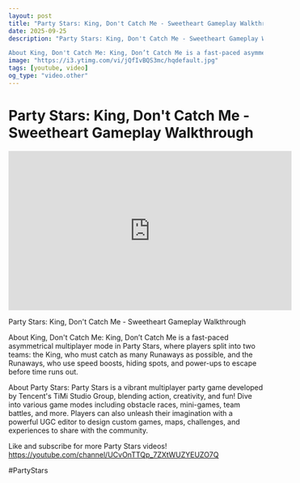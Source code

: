 ```yaml
---
layout: post
title: "Party Stars: King, Don't Catch Me - Sweetheart Gameplay Walkthrough"
date: 2025-09-25
description: "Party Stars: King, Don't Catch Me - Sweetheart Gameplay Walkthrough

About King, Don't Catch Me: King, Don’t Catch Me is a fast-paced asymmetrical multi..."
image: "https://i3.ytimg.com/vi/jQfIvBQS3mc/hqdefault.jpg"
tags: [youtube, video]
og_type: "video.other"
---
```


<script type="application/ld+json">
{
  "@context": "http://schema.org",
  "@type": "VideoObject",
  "name": "Party Stars: King, Don't Catch Me - Sweetheart Gameplay Walkthrough",
  "description": "Party Stars: King, Don't Catch Me - Sweetheart Gameplay Walkthrough\n\nAbout King, Don't Catch Me: King, Don\u2019t Catch Me is a fast-paced asymmetrical multiplayer mode in Party Stars, where players split into two teams: the King, who must catch as many Runaways as possible, and the Runaways, who use speed boosts, hiding spots, and power-ups to escape before time runs out.\n\nAbout Party Stars: Party Stars is a vibrant multiplayer party game developed by Tencent's TiMi Studio Group, blending action, creativity, and fun! Dive into various game modes including obstacle races, mini-games, team battles, and more. Players can also unleash their imagination with a powerful UGC editor to design custom games, maps, challenges, and experiences to share with the community.\n\nLike and subscribe for more Party Stars videos! https://youtube.com/channel/UCvOnTTQp_7ZXtWUZYEUZO7Q\n\n#PartyStars",
  "thumbnailUrl": "https://i3.ytimg.com/vi/jQfIvBQS3mc/hqdefault.jpg",
  "uploadDate": "2025-09-25T21:00:48",
  "embedUrl": "https://www.youtube.com/embed/jQfIvBQS3mc",
  "publisher": {
    "@type": "Person",
    "name": "Celo Zaga"
  },
  "mainEntityOfPage": {
    "@type": "WebPage",
    "@id": "https://celozaga.github.io/2025/09/25/party-stars:-king,-don't-catch-me---sweetheart-gameplay-walkthrough-jQfIvBQS3mc.html"
  },
  "duration": "PT0M0S"
}
</script>

<script type="application/ld+json">
{
  "@context": "http://schema.org",
  "@type": "BlogPosting",
  "headline": "Party Stars: King, Don't Catch Me - Sweetheart Gameplay Walkthrough",
  "image": "https://i3.ytimg.com/vi/jQfIvBQS3mc/hqdefault.jpg",
  "publisher": {
    "@type": "Person",
    "name": "Celo Zaga"
  },
  "url": "https://celozaga.github.io/2025/09/25/party-stars:-king,-don't-catch-me---sweetheart-gameplay-walkthrough-jQfIvBQS3mc.html",
  "datePublished": "2025-09-25T21:00:48",
  "dateCreated": "2025-09-25T21:00:48",
  "dateModified": "2025-09-25T21:00:48",
  "description": "Party Stars: King, Don't Catch Me - Sweetheart Gameplay Walkthrough\n\nAbout King, Don't Catch Me: King, Don\u2019t Catch Me is a fast-paced asymmetrical multi...",
  "author": {
    "@type": "Person",
    "name": "Celo Zaga"
  },
  "mainEntityOfPage": {
    "@type": "WebPage",
    "@id": "https://celozaga.github.io/2025/09/25/party-stars:-king,-don't-catch-me---sweetheart-gameplay-walkthrough-jQfIvBQS3mc.html"
  }
}
</script>

<h1 class="youtube-post-title">Party Stars: King, Don't Catch Me - Sweetheart Gameplay Walkthrough</h1>

<iframe width="560" height="315" src="https://www.youtube.com/embed/jQfIvBQS3mc" class="youtube-post-embed" frameborder="0" allowfullscreen></iframe>

<p class="youtube-post-description">Party Stars: King, Don't Catch Me - Sweetheart Gameplay Walkthrough

About King, Don't Catch Me: King, Don’t Catch Me is a fast-paced asymmetrical multiplayer mode in Party Stars, where players split into two teams: the King, who must catch as many Runaways as possible, and the Runaways, who use speed boosts, hiding spots, and power-ups to escape before time runs out.

About Party Stars: Party Stars is a vibrant multiplayer party game developed by Tencent's TiMi Studio Group, blending action, creativity, and fun! Dive into various game modes including obstacle races, mini-games, team battles, and more. Players can also unleash their imagination with a powerful UGC editor to design custom games, maps, challenges, and experiences to share with the community.

Like and subscribe for more Party Stars videos! https://youtube.com/channel/UCvOnTTQp_7ZXtWUZYEUZO7Q

#PartyStars</p>
